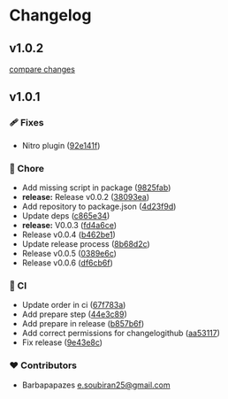 # Changelog


## v1.0.2

[compare changes](https://github.com/your-org/my-module/compare/v1.0.1...v1.0.2)

## v1.0.1


### 🩹 Fixes

- Nitro plugin ([92e141f](https://github.com/your-org/my-module/commit/92e141f))

### 🏡 Chore

- Add missing script in package ([9825fab](https://github.com/your-org/my-module/commit/9825fab))
- **release:** Release v0.0.2 ([38093ea](https://github.com/your-org/my-module/commit/38093ea))
- Add repository to package.json ([4d23f9d](https://github.com/your-org/my-module/commit/4d23f9d))
- Update deps ([c865e34](https://github.com/your-org/my-module/commit/c865e34))
- **release:** V0.0.3 ([fd4a6ce](https://github.com/your-org/my-module/commit/fd4a6ce))
- Release v0.0.4 ([b462be1](https://github.com/your-org/my-module/commit/b462be1))
- Update release process ([8b68d2c](https://github.com/your-org/my-module/commit/8b68d2c))
- Release v0.0.5 ([0389e6c](https://github.com/your-org/my-module/commit/0389e6c))
- Release v0.0.6 ([df6cb6f](https://github.com/your-org/my-module/commit/df6cb6f))

### 🤖 CI

- Update order in ci ([67f783a](https://github.com/your-org/my-module/commit/67f783a))
- Add prepare step ([44e3c89](https://github.com/your-org/my-module/commit/44e3c89))
- Add prepare in release ([b857b6f](https://github.com/your-org/my-module/commit/b857b6f))
- Add correct permissions for changelogithub ([aa53117](https://github.com/your-org/my-module/commit/aa53117))
- Fix release ([9e43e8c](https://github.com/your-org/my-module/commit/9e43e8c))

### ❤️ Contributors

- Barbapapazes <e.soubiran25@gmail.com>

